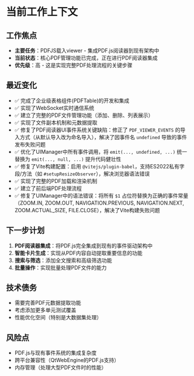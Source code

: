 # 当前工作上下文

## 工作焦点
- **主要任务**：PDFJS载入viewer - 集成PDF.js阅读器到现有架构中
- **当前状态**：核心PDF管理功能已完成，正在进行PDF阅读器集成
- **优先级**：高 - 这是实现完整PDF处理流程的关键步骤

## 最近变化
- ✅ 完成了企业级表格组件(PDFTable)的开发和集成
- ✅ 实现了WebSocket实时通信系统
- ✅ 建立了完整的PDF文件管理功能（添加、删除、列表展示）
- ✅ 实现了文件副本机制和元数据提取
- ✅ 修复了PDF阅读器UI事件系统关键缺陷：修正了 `PDF_VIEWER_EVENTS` 的导入方式（从默认导入改为命名导入），解决了因事件名 `undefined` 导致的事件发布失败问题
- ✅ 优化了UIManager中所有事件调用，将 `emit(..., undefined, ...)` 统一替换为 `emit(..., null, ...)` 提升代码健壮性
- ✅ 修复了Vite构建配置：启用 `@vitejs/plugin-babel`，支持ES2022私有字段/方法（如 `#setupResizeObserver`），解决浏览器语法错误
- ✅ 实现了完整的PDF加载和渲染机制
- ✅ 建立了前后端PDF处理流程
- ✅ 修复了UIManager中的语法错误：将所有 `$1` 占位符替换为正确的事件常量（ZOOM.IN, ZOOM.OUT, NAVIGATION.PREVIOUS, NAVIGATION.NEXT, ZOOM.ACTUAL_SIZE, FILE.CLOSE），解决了Vite构建失败问题

## 下一步计划
1. **PDF阅读器集成**：将PDF.js完全集成到现有的事件驱动架构中
2. **智能卡片生成**：实现从PDF内容自动提取重要信息的功能
3. **搜索与筛选**：添加全文搜索和高级筛选功能
4. **批量操作**：实现批量处理PDF文件的能力

## 技术债务
- 需要完善PDF元数据提取功能
- 考虑添加更多单元测试覆盖
- 性能优化空间（特别是大数据集处理）

## 风险点
- PDF.js与现有事件系统的集成复杂度
- 跨平台兼容性（QtWebEngine的PDF.js支持）
- 内存管理（处理大型PDF文件时的性能）